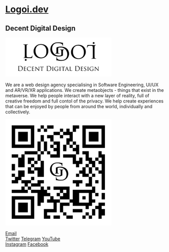 # [Logoi.dev](https://logoi.dev)

## Decent Digital Design

<img width="333" alt="Logo Banner" src="/images/banner.png" />

We are a web design agency specialising in Software Engineering, UI/UX and AR/VR/XR applications.
We create metaobjects - things that exist in the metaverse.
We help people interact with a new layer of reality, full of creative freedom and full contol of the privacy.
We help create experiences that can be enjoyed by people from around the world, individually and collectively.

<img width="333" alt="QR logo" src="/images/qr.svg" />

[Email](mailto:hi@logoi.dev)  
[Twitter](https://twitter.com/logoidev)
[Telegram](https://t.me/logoidev)
[YouTube](https://youtube.com/@logoidev)  
[Instagram](https://www.instagram.com/logoidev)
[Facebook](https://facebook.com/logoidev)
